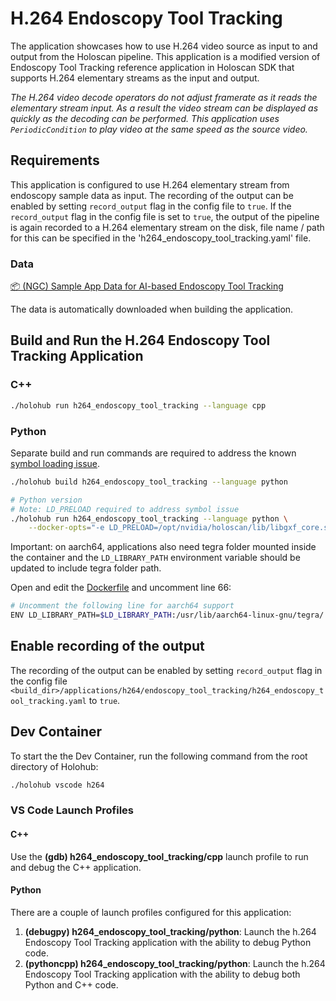 # H.264 Endoscopy Tool Tracking

The application showcases how to use H.264 video source as input to and output
from the Holoscan pipeline. This application is a modified version of Endoscopy
Tool Tracking reference application in Holoscan SDK that supports H.264
elementary streams as the input and output.

_The H.264 video decode operators do not adjust framerate as it reads the
elementary stream input. As a result the video stream can be displayed as
quickly as the decoding can be performed. This application uses
`PeriodicCondition` to play video at the same speed as the source video._

## Requirements

This application is configured to use H.264 elementary stream from endoscopy
sample data as input. The recording of the output can be enabled by setting
`record_output` flag in the config file to `true`. If the `record_output` flag
in the config file is set to `true`, the output of the pipeline is again
recorded to a H.264 elementary stream on the disk, file name / path for this
can be specified in the 'h264_endoscopy_tool_tracking.yaml' file.

### Data

[📦️ (NGC) Sample App Data for AI-based Endoscopy Tool Tracking](https://catalog.ngc.nvidia.com/orgs/nvidia/teams/clara-holoscan/resources/holoscan_endoscopy_sample_data)

The data is automatically downloaded when building the application.

## Build and Run the H.264 Endoscopy Tool Tracking Application

### C++

```bash
./holohub run h264_endoscopy_tool_tracking --language cpp
```

### Python

Separate build and run commands are required to address the known [symbol loading issue](../README.md#symbol-error-at-load).

```bash
./holohub build h264_endoscopy_tool_tracking --language python

# Python version
# Note: LD_PRELOAD required to address symbol issue
./holohub run h264_endoscopy_tool_tracking --language python \
    --docker-opts="-e LD_PRELOAD=/opt/nvidia/holoscan/lib/libgxf_core.so"
```

Important: on aarch64, applications also need tegra folder mounted inside the container and
the `LD_LIBRARY_PATH` environment variable should be updated to include
tegra folder path.

Open and edit the [Dockerfile](../Dockerfile) and uncomment line 66:

```bash
# Uncomment the following line for aarch64 support
ENV LD_LIBRARY_PATH=$LD_LIBRARY_PATH:/usr/lib/aarch64-linux-gnu/tegra/
```


## Enable recording of the output

The recording of the output can be enabled by setting `record_output` flag in
the config file
`<build_dir>/applications/h264/endoscopy_tool_tracking/h264_endoscopy_tool_tracking.yaml`
to `true`.


## Dev Container

To start the the Dev Container, run the following command from the root directory of Holohub:

```bash
./holohub vscode h264
```

### VS Code Launch Profiles

#### C++

Use the **(gdb) h264_endoscopy_tool_tracking/cpp** launch profile to run and debug the C++ application.

#### Python

There are a couple of launch profiles configured for this application:

1. **(debugpy) h264_endoscopy_tool_tracking/python**: Launch the h.264 Endoscopy Tool Tracking application with the ability to debug Python code.
2. **(pythoncpp) h264_endoscopy_tool_tracking/python**: Launch the h.264 Endoscopy Tool Tracking application with the ability to debug both Python and C++ code.

